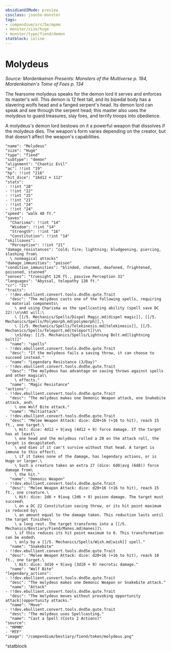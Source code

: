 ```yaml
---
obsidianUIMode: preview
cssclass: json5e-monster
tags:
- compendium/src/5e/mpmm
- monster/size/huge
- monster/type/fiend/demon
statblock: inline
---
```

# Molydeus
*Source: Mordenkainen Presents: Monsters of the Multiverse p. 184, Mordenkainen's Tome of Foes p. 134*  

The fearsome molydeus speaks for the demon lord it serves and enforces its master's will. This demon is 12 feet tall, and its bipedal body has a slavering wolfs head and a fanged serpent's head. Its demon lord can speak and see through the serpent head; this master also uses the molydeus to guard treasures, slay foes, and terrify troops into obedience.

A molydeus's demon lord bestows on it a powerful weapon that dissolves if the molydeus dies. The weapon's form varies depending on the creator, but that doesn't affect the weapon's capabilities.

```statblock
"name": "Molydeus"
"size": "Huge"
"type": "fiend"
"subtype": "demon"
"alignment": "Chaotic Evil"
"ac": !!int "19"
"hp": !!int "216"
"hit_dice": "16d12 + 112"
"stats":
- !!int "28"
- !!int "22"
- !!int "25"
- !!int "21"
- !!int "24"
- !!int "24"
"speed": "walk 40 ft."
"saves":
  "Charisma": !!int "14"
  "Wisdom": !!int "14"
  "Strength": !!int "16"
  "Constitution": !!int "14"
"skillsaves":
  "Perception": !!int "21"
"damage_resistances": "cold; fire; lightning; bludgeoning, piercing, slashing from\
  \ nonmagical attacks"
"damage_immunities": "poison"
"condition_immunities": "blinded, charmed, deafened, frightened, poisoned, stunned"
"senses": "truesight 120 ft., passive Perception 31"
"languages": "Abyssal, telepathy 120 ft."
"cr": "21"
"traits":
- !!dev.ebullient.convert.tools.dnd5e.qute.Trait
  "desc": "The molydeus casts one of the following spells, requiring no material components\
    \ and using Charisma as the spellcasting ability (spell save DC 22):\n\nAt will:\
    \ [[/5. Mechanics/Spells/Dispel Magic.md|dispel magic]], [[/5. Mechanics/Spells/Polymorph.md|polymorph]],\
    \ [[/5. Mechanics/Spells/Telekinesis.md|telekinesis]], [[/5. Mechanics/Spells/Teleport.md|teleport]]\n\
    \n3/day: [[/5. Mechanics/Spells/Lightning Bolt.md|lightning bolt]]"
  "name": "spells"
- !!dev.ebullient.convert.tools.dnd5e.qute.Trait
  "desc": "If the molydeus fails a saving throw, it can choose to succeed instead."
  "name": "Legendary Resistance (3/Day)"
- !!dev.ebullient.convert.tools.dnd5e.qute.Trait
  "desc": "The molydeus has advantage on saving throws against spells and other magical\
    \ effects."
  "name": "Magic Resistance"
"actions":
- !!dev.ebullient.convert.tools.dnd5e.qute.Trait
  "desc": "The molydeus makes one Demonic Weapon attack, one Snakebite attack, and\
    \ one Wolf Bite attack."
  "name": "Multiattack"
- !!dev.ebullient.convert.tools.dnd5e.qute.Trait
  "desc": "Melee Weapon Attack: dice: d20+16 (+16 to hit), reach 15 ft., one target.\
    \ Hit: dice: 4d12 + 9|avg (4d12 + 9) force damage. If the target has at least\
    \ one head and the molydeus rolled a 20 on the attack roll, the target is decapitated\
    \ and dies if it can't survive without that head. A target is immune to this effect\
    \ if it takes none of the damage, has legendary actions, or is Huge or larger.\
    \ Such a creature takes an extra 27 (dice: 6d8|avg (6d8)) force damage from\
    \ the hit."
  "name": "Demonic Weapon"
- !!dev.ebullient.convert.tools.dnd5e.qute.Trait
  "desc": "Melee Weapon Attack: dice: d20+16 (+16 to hit), reach 15 ft., one creature.\
    \ Hit: dice: 2d6 + 9|avg (2d6 + 9) poison damage. The target must succeed\
    \ on a DC 22 Constitution saving throw, or its hit point maximum is reduced by\
    \ an amount equal to the damage taken. This reduction lasts until the target finishes\
    \ a long rest. The target transforms into a [[/5. Mechanics/Bestiary/Fiend/Manes.md|manes]]\
    \ if this reduces its hit point maximum to 0. This transformation can be ended\
    \ only by a [[/5. Mechanics/Spells/Wish.md|wish]] spell."
  "name": "Snakebite"
- !!dev.ebullient.convert.tools.dnd5e.qute.Trait
  "desc": "Melee Weapon Attack: dice: d20+16 (+16 to hit), reach 10 ft., one target.\
    \ Hit: dice: 3d10 + 9|avg (3d10 + 9) necrotic damage."
  "name": "Wolf Bite"
"legendary_actions":
- !!dev.ebullient.convert.tools.dnd5e.qute.Trait
  "desc": "The molydeus makes one Demonic Weapon or Snakebite attack."
  "name": "Attack"
- !!dev.ebullient.convert.tools.dnd5e.qute.Trait
  "desc": "The molydeus moves without provoking opportunity attack||opportunity attacks."
  "name": "Move"
- !!dev.ebullient.convert.tools.dnd5e.qute.Trait
  "desc": "The molydeus uses Spellcasting."
  "name": "Cast a Spell (Costs 2 Actions)"
"source":
- "MPMM"
- "MTF"
"image": "/compendium/bestiary/fiend/token/molydeus.png"
```
^statblock
